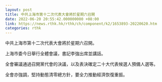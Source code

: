 ```yaml
---
layout: post
title: 中共上海市第十二次代表大會將於星期六召開
date: 2022-06-20 20:55:42.000000000 +08:00
link: https://news.rthk.hk/rthk/ch/component/k2/1653893-20220620.htm
categories: rthk
---
```


中共上海市第十二次代表大會將於星期六召開。

上海市委今日舉行全體會議，書記李強出席並講話。

全會審議通過召開黨代會的決議，以及表決確定二十大代表候選人預備人選等。

全會亦強調，堅持動態清零總方針，要全力推動經濟恢復重振。
